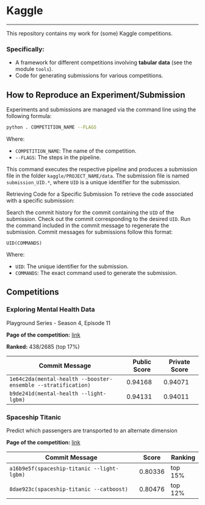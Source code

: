 
# Kaggle

---

This repository contains my work for (some) Kaggle competitions.

### Specifically:
- A framework for different competitions involving **tabular data** (see the module `tools`).
- Code for generating submissions for various competitions.

## How to Reproduce an Experiment/Submission

Experiments and submissions are managed via the command line using the following formula:

```bash
python . COMPETITION_NAME --FLAGS
```
Where:
- `COMPETITION_NAME`: The name of the competition.
- `--FLAGS`: The steps in the pipeline.

This command executes the respective pipeline and produces a submission file 
in the folder `kaggle/PROJECT_NAME/data`. The submission file is named 
`submission_UID.*`, where `UID` is a unique identifier for the submission.

Retrieving Code for a Specific Submission
To retrieve the code associated with a specific submission:

Search the commit history for the commit containing the `UID` of the submission.
Check out the commit corresponding to the desired `UID`.
Run the command included in the commit message to regenerate the submission.
Commit messages for submissions follow this format:

```text
UID(COMMANDS)
```
Where:
- `UID`: The unique identifier for the submission.
- `COMMANDS`: The exact command used to generate the submission.

## Competitions

### Exploring Mental Health Data

Playground Series - Season 4, Episode 11

**Page of the competition:** [link](https://www.kaggle.com/competitions/playground-series-s4e11)

**Ranked:** 438/2685 (top 17%)

| Commit Message                                                | Public Score | Private Score |
|---------------------------------------------------------------|--------------|---------------|
| `1e64c2da(mental-health --booster-ensemble --stratification)` | 0.94168      | 0.94071       |
| `b9de241d(mental-health --light-lgbm)`                        | 0.94131      | 0.94011       |



### Spaceship Titanic

Predict which passengers are transported to an alternate dimension

**Page of the competition:** [link](https://www.kaggle.com/competitions/spaceship-titanic)

| Commit Message                              | Score    | Ranking |
|---------------------------------------------|----------|---------|
| `a16b9e5f(spaceship-titanic --light-lgbm)`  | 0.80336  | top 15% |
| `8dae923c(spaceship-titanic --catboost)`    | 0.80476  | top 12% |

